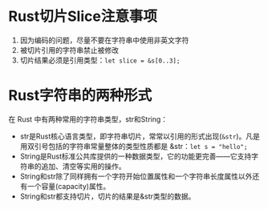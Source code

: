 # Rust切片Slice注意事项

1. 因为编码的问题，尽量不要在字符串中使用非英文字符
2. 被切片引用的字符串禁止被修改
3. 切片结果必须是引用类型：`let slice = &s[0..3];`


# Rust字符串的两种形式
在 Rust 中有两种常用的字符串类型，str和String：
- str是Rust核心语言类型，即字符串切片，常常以引用的形式出现(`&str`)。凡是用双引号包括的字符串常量整体的类型性质都是 &str：`let s = "hello";`
- String是Rust标准公共库提供的一种数据类型，它的功能更完善——它支持字符串的追加、清空等实用的操作。
- String和str除了同样拥有一个字符开始位置属性和一个字符串长度属性以外还有一个容量(capacity)属性。
- String和str都支持切片，切片的结果是&str类型的数据。
